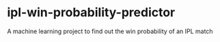 # ipl-win-probability-predictor
A machine learning project to find out the win probability of an IPL match
